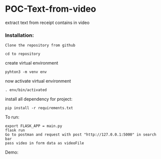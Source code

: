 # POC-Text-from-video
extract text from receipt contains in video


### Installation:

```
Clone the repository from github
```
```
cd to repository
```
create virtual environment
```
pyhton3 -m venv env
```

now activate virtual environment
```
. env/bin/activated
```

install all dependency for project:
```
pip install -r requirements.txt
```


To run:
```
export FLASK_APP = main.py
flask run
Go to postman and request with post "http://127.0.0.1:5000" in search bar
pass video in form data as videoFile
```

Demo:
